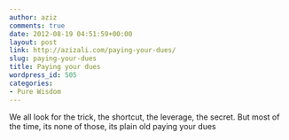 ```yaml
---
author: aziz
comments: true
date: 2012-08-19 04:51:59+00:00
layout: post
link: http://azizali.com/paying-your-dues/
slug: paying-your-dues
title: Paying your dues
wordpress_id: 505
categories:
- Pure Wisdom
---
```


We all look for the trick, the shortcut, the leverage, the secret. But most of the time, its none of those, its plain old paying your dues

